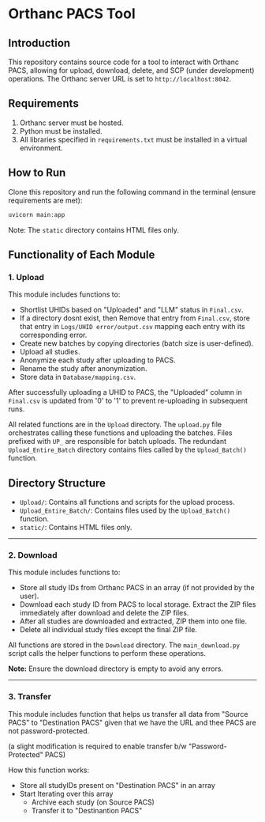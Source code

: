 # Orthanc PACS Tool

## Introduction
This repository contains source code for a tool to interact with Orthanc PACS, allowing for upload, download, delete, and SCP (under development) operations. The Orthanc server URL is set to `http://localhost:8042`.

## Requirements
1. Orthanc server must be hosted.
2. Python must be installed.
3. All libraries specified in `requirements.txt` must be installed in a virtual environment.

## How to Run
Clone this repository and run the following command in the terminal (ensure requirements are met):

```sh
uvicorn main:app
```

Note: The `static` directory contains HTML files only.

## Functionality of Each Module

### 1. Upload

This module includes functions to:
- Shortlist UHIDs based on "Uploaded" and "LLM" status in `Final.csv`.
- If a directory dosnt exist, then Remove that entry from `Final.csv`, store that entry in `Logs/UHID error/output.csv` mapping each entry with its corresponding error. 
- Create new batches by copying directories (batch size is user-defined).
- Upload all studies.
- Anonymize each study after uploading to PACS.
- Rename the study after anonymization.
- Store data in `Database/mapping.csv`.

After successfully uploading a UHID to PACS, the "Uploaded" column in `Final.csv` is updated from '0' to '1' to prevent re-uploading in subsequent runs.

All related functions are in the `Upload` directory. The `upload.py` file orchestrates calling these functions and uploading the batches. Files prefixed with `UP_` are responsible for batch uploads. The redundant `Upload_Entire_Batch` directory contains files called by the `Upload_Batch()` function.

## Directory Structure

- `Upload/`: Contains all functions and scripts for the upload process.
- `Upload_Entire_Batch/`: Contains files used by the `Upload_Batch()` function.
- `static/`: Contains HTML files only.

  


---

### 2. Download

This module includes functions to:

- Store all study IDs from Orthanc PACS in an array (if not provided by the user).
- Download each study ID from PACS to local storage. Extract the ZIP files immediately after download and delete the ZIP files.
- After all studies are downloaded and extracted, ZIP them into one file.
- Delete all individual study files except the final ZIP file.

All functions are stored in the `Download` directory. The `main_download.py` script calls the helper functions to perform these operations.

**Note:** Ensure the download directory is empty to avoid any errors.

---

### 3. Transfer

This module includes function that helps us transfer all data from "Source PACS" to "Destination PACS" given that we have the URL and thee PACS are not password-protected.

(a slight modification is required to enable transfer b/w "Password-Protected" PACS)

How this function works:

- Store all studyIDs present on "Destination PACS" in an array
- Start Iterating over this array
    - Archive each study (on Source PACS)
    - Transfer it to "Destinantion PACS"
   
